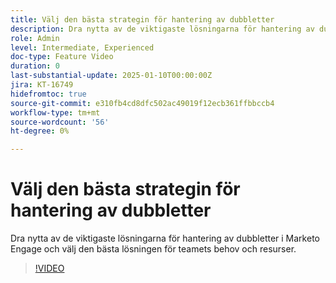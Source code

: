 ```yaml
---
title: Välj den bästa strategin för hantering av dubbletter
description: Dra nytta av de viktigaste lösningarna för hantering av dubbletter i Marketo Engage och välj den bästa lösningen för teamets behov och resurser.
role: Admin
level: Intermediate, Experienced
doc-type: Feature Video
duration: 0
last-substantial-update: 2025-01-10T00:00:00Z
jira: KT-16749
hidefromtoc: true
source-git-commit: e310fb4cd8dfc502ac49019f12ecb361ffbbccb4
workflow-type: tm+mt
source-wordcount: '56'
ht-degree: 0%

---
```



# Välj den bästa strategin för hantering av dubbletter

Dra nytta av de viktigaste lösningarna för hantering av dubbletter i Marketo Engage och välj den bästa lösningen för teamets behov och resurser.

>[!VIDEO](https://video.tv.adobe.com/v/3429502/?learn=on&enablevpops)
